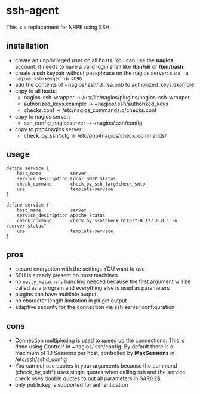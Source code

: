 # ssh-agent

This is a replacement for NRPE using SSH.

## installation

* create an unprivileged user on all hosts. You can use the **nagios** account. It needs to have a valid login shell like **/bin/sh** or **/bin/bash**.
* create a ssh keypair without passphrase on the nagios server: `sudo -u nagios ssh-keygen -b 4096`
* add the contents of ~nagios/.ssh/id\_rsa.pub to authorized\_keys.example
* copy to all hosts:
	* nagios-ssh-wrapper -> /usr/lib/nagios/plugins/nagios-ssh-wrapper
	* authorized\_keys.example -> ~nagios/.ssh/authorized\_keys
	* checks.conf -> /etc/nagios\_commands.d/checks.conf
* copy to nagios server:
	* ssh\_config\_nagiosserver -> ~nagios/.ssh/config
* copy to pnp4nagios server:
	* check\_by\_ssh*.cfg -> /etc/pnp4nagios/check_commands/

## usage
```
define service {
    host_name           server
    service_description Local SMTP Status
    check_command       check_by_ssh_1arg!check_smtp
    use                 template-service
}

define service {
    host_name           server
    service_description Apache Status
    check_command       check_by_ssh!check_http!"-H 127.0.0.1 -u /server-status"
    use                 template-service
}
```

## pros

* secure encryption with the settings YOU want to use
* SSH is already present on most machines
* no `nasty_metachars` handling needed because the first argument will be called as a program and everything else is used as parameters
* plugins can have multlinie output
* no character length limitation in plugin output
* adaptive security for the connection via ssh server configuration

## cons

* Connection multiplexing is used to speed up the connections. This is done using Control\* in ~nagios/.ssh/config. By default there is a maximum of 10 Sessions per host, controlled by **MaxSessions** in /etc/ssh/sshd\_config
* You can not use quotes in your arguments because the command (check\_by\_ssh\*) uses single quotes when calling ssh and the service check uses double quotes to put all parameters in \$ARG2\$
* only publickey is supported for authentication
